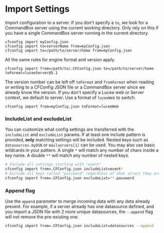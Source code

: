 # Import Settings

Import configuration to a server. If you don't specify a `to`, we look for a CommandBox server using the current working directory. Only rely on this if you have a single CommandBox server running in the current directory.

```text
cfconfig import myConfig.json
cfconfig import to=serverName from=myConfig.json
cfconfig import to=/path/to/server/home from=myConfig.json
```

All the same rules for engine format and version apply.

```text
cfconfig import from=/path/to/.CFConfig.json to=/path/to/server/home toFormat=luceeServer@5.1
```

The version number can be left off `toFormat` and `fromFormat` when reading or writing to a CFConfig JSON file or a CommandBox server since we already know the version. If you don't specify a Lucee web or Server context, we default to server. Use a format of `luceeWeb` to switch.

```text
cfconfig import from=myConfig.json toFormat=luceeWeb
```

### IncludeList and excludeList

You can customize what config settings are transferred with the `includeList` and `excludeList` params. If at least one include pattern is provided, **only** matching settings will be included. Nested keys such as `datasources.myDSN` or `mailservers[1]` can be used. You may also use basic wildcards in your pattern. A single `*` will match any number of chars inside a key name. A double `**` will match any number of nested keys.

```bash
# Include all settings starting with "event"
cfconfig import from=.CFConfig.json includeList=event*
# Exclude all keys called "password" regardless of what struct they are in
cfconfig import from=.CFConfig.json excludeList=**.password
```

### Append flag

Use the `append` parameter to merge incoming data with any data already present. For example, if a server already has one datasource defined, and you import a JSON file with 2 more unique datasources, the `--append` flag will not remove the pre-existing one.

```bash
cfconfig import from=.CFConfig.json includeList=datasources --append
```

